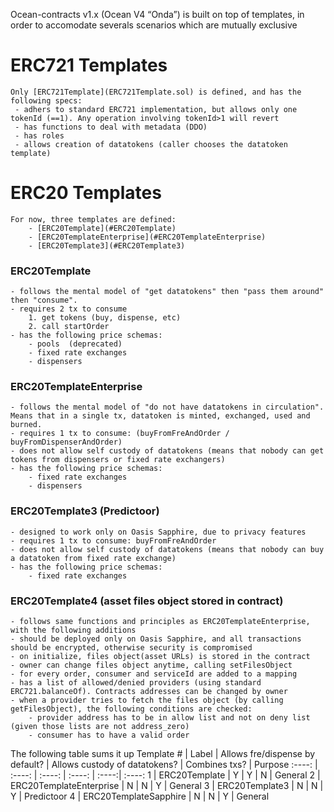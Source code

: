 Ocean-contracts v1.x (Ocean V4 “Onda”) is built on top of templates, in order to accomodate severals scenarios which are mutually exclusive


# ERC721 Templates
    Only [ERC721Template](ERC721Template.sol) is defined, and has the following specs:
     - adhers to standard ERC721 implementation, but allows only one tokenId (==1). Any operation involving tokenId>1 will revert
     - has functions to deal with metadata (DDO)
     - has roles
     - allows creation of datatokens (caller chooses the datatoken template)

# ERC20 Templates

    For now, three templates are defined:
        - [ERC20Template](#ERC20Template)
        - [ERC20TemplateEnterprise](#ERC20TemplateEnterprise)
        - [ERC20Template3](#ERC20Template3)

### ERC20Template
    - follows the mental model of "get datatokens" then "pass them around" then "consume".
    - requires 2 tx to consume 
        1. get tokens (buy, dispense, etc)
        2. call startOrder
    - has the following price schemas:
        - pools  (deprecated)
        - fixed rate exchanges
        - dispensers

### ERC20TemplateEnterprise
    - follows the mental model of "do not have datatokens in circulation". Means that in a single tx, datatoken is minted, exchanged, used and burned.
    - requires 1 tx to consume: (buyFromFreAndOrder / buyFromDispenserAndOrder)
    - does not allow self custody of datatokens (means that nobody can get tokens from dispensers or fixed rate exchangers)
    - has the following price schemas:
        - fixed rate exchanges
        - dispensers

### ERC20Template3  (Predictoor)
    - designed to work only on Oasis Sapphire, due to privacy features
    - requires 1 tx to consume: buyFromFreAndOrder
    - does not allow self custody of datatokens (means that nobody can buy a datatoken from fixed rate exchange)
    - has the following price schemas:
        - fixed rate exchanges
         
### ERC20Template4 (asset files object stored in contract)
    - follows same functions and principles as ERC20TemplateEnterprise, with the following additions
    - should be deployed only on Oasis Sapphire, and all transactions should be encrypted, otherwise security is compromised
    - on initialize, files object(asset URLs) is stored in the contract
    - owner can change files object anytime, calling setFilesObject
    - for every order, consumer and serviceId are added to a mapping
    - has a list of allowed/denied providers (using standard ERC721.balanceOf). Contracts addresses can be changed by owner
    - when a provider tries to fetch the files object (by calling getFilesObject), the following conditions are checked:
        - provider address has to be in allow list and not on deny list (given those lists are not address_zero)
        - consumer has to have a valid order

The following table sums it up
Template # | Label | Allows fre/dispense by default? | Allows custody of datatokens? | Combines txs? | Purpose
:----: | :----: | :----: | :----: | :----:| :----:
1 | ERC20Template | Y | Y | N | General
2 | ERC20TemplateEnterprise | N | N | Y | General
3 | ERC20Template3 | N | N | Y | Predictoor
4 | ERC20TemplateSapphire | N | N | Y | General

